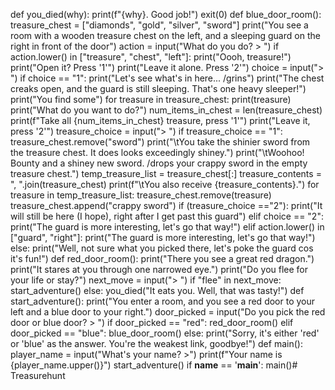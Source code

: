 def you_died(why):
    print(f"{why}. Good job!")
    exit(0)
def blue_door_room():
    treasure_chest = ["diamonds", "gold", "silver", "sword"]
    print("You see a room with a wooden treasure chest on the left, and a sleeping guard on the right in front of the door")
    action = input("What do you do? > ")
    if action.lower() in ["treasure", "chest", "left"]:
        print("Oooh, treasure!")
        print("Open it? Press '1'")
        print("Leave it alone. Press '2'")
        choice = input("> ")
        if choice == "1":
            print("Let's see what's in here... /grins")
            print("The chest creaks open, and the guard is still sleeping. That's one heavy sleeper!")
            print("You find some")
            for treasure in treasure_chest:
                print(treasure)
            print("What do you want to do?")
            num_items_in_chest = len(treasure_chest)
            print(f"Take all {num_items_in_chest} treasure, press '1'")
            print("Leave it, press '2'")
            treasure_choice = input("> ")
            if treasure_choice == "1":
                treasure_chest.remove("sword")
                print("\tYou take the shinier sword from the treasure chest. It does looks exceedingly shiney.")
                print("\tWoohoo! Bounty and a shiney new sword. /drops your crappy sword in the empty treasure chest.")
            temp_treasure_list = treasure_chest[:] 
            treasure_contents = ", ".join(treasure_chest)
            print(f"\tYou also receive {treasure_contents}.")
            for treasure in temp_treasure_list:
               treasure_chest.remove(treasure) 
               treasure_chest.append("crappy sword") 
               if (treasure_choice =="2"):
                print("It will still be here (I hope), right after I get past this guard")
        elif choice == "2":
            print("The guard is more interesting, let's go that way!")
    elif action.lower() in ["guard", "right"]:
        print("The guard is more interesting, let's go that way!")
    else:
        print("Well, not sure what you picked there, let's poke the guard cos it's fun!")
def red_door_room():
    print("There you see a great red dragon.")
    print("It stares at you through one narrowed eye.")
    print("Do you flee for your life or stay?")
    next_move = input("> ")
    if "flee" in next_move:
        start_adventure()
    else:
        you_died("It eats you. Well, that was tasty!")
def start_adventure():
    print("You enter a room, and you see a red door to your left and a blue door to your right.")
    door_picked = input("Do you pick the red door or blue door? > ")
    if door_picked == "red":
        red_door_room()
    elif door_picked == "blue":
        blue_door_room()
    else:
        print("Sorry, it's either 'red' or 'blue' as the answer. You're the weakest link, goodbye!")
def main():
    player_name =  input("What's your name? >")
    print(f"Your name is {player_name.upper()}")
    start_adventure()
if __name__ == '__main__':
    main()# Treasurehunt
 
